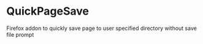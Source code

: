 QuickPageSave
=============

Firefox addon to quickly save page to user specified directory without save file prompt
